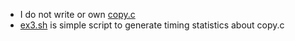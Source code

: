 * I do not write or own [copy.c](./copy.c)
* [ex3.sh](./ex3.sh) is simple script to generate timing statistics about copy.c
